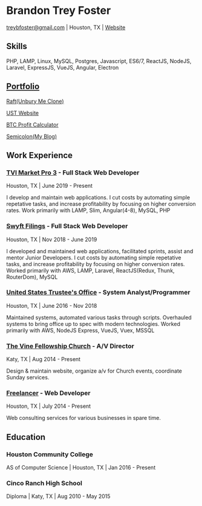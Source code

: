 # Brandon Trey Foster

treybfoster@gmail.com | Houston, TX | [Website](https://treyfoster.com)

## Skills

PHP, LAMP, Linux, MySQL, Postgres, Javascript, ES6/7, ReactJS, NodeJS, Laravel, ExpressJS, VueJS, Angular, Electron

## [Portfolio](https://www.treyfoster.com/projects)

[Raft(Unbury Me Clone)](https://raft.treyfoster.com/)

[UST Website](https://www.ch13hou.com/)

[BTC Profit Calculator](https://btcprofitcalc.treyfoster.com/)

[Semicolon(My Blog)](https://semicolon.treyfoster.com/)

## Work Experience

### [TVI Market Pro 3](http://tvi-mp3.com/) - Full Stack Web Developer

Houston, TX | June 2019 - Present

I develop and maintain web applications. I cut costs by automating simple repetative tasks, and increase profitability by focusing on higher conversion rates. Work primarily with LAMP, Slim, Angular(4-8), MySQL, PHP

### [Swyft Filings](https://www.swyftfilings.com/) - Full Stack Web Developer

Houston, TX | Nov 2018 - June 2019

I developed and maintained web applications, facilitated sprints, assist and mentor Junior Developers. I cut costs by automating simple repetative tasks, and increase profitability by focusing on higher conversion rates. Worked primarily with AWS, LAMP, Laravel, ReactJS(Redux, Thunk, RouterDom), MySQL

### [United States Trustee's Office](https://www.ch13hou.com/) - System Analyst/Programmer

Houston, TX | June 2016 - Nov 2018

Maintained systems, automated various tasks through scripts. Overhauled systems to bring office up to spec with modern technologies. Worked primarily with AWS, NodeJS Express, VueJS, Vuex, MSSQL

### [The Vine Fellowship Church](https://www.vinefellowship.org/) - A/V Director

Katy, TX | Aug 2014 - Present

Design & maintain website, organize a/v for Church events, coordinate Sunday services.

### [Freelancer](https://treyfoster.com) - Web Developer

Houston, TX | July 2014 - Present

Web consulting services for various businesses in spare time.

## Education

### Houston Community College

AS of Computer Science | Houston, TX | Jan 2016 - Present

### Cinco Ranch High School

Diploma | Katy, TX | Aug 2010 - May 2015
